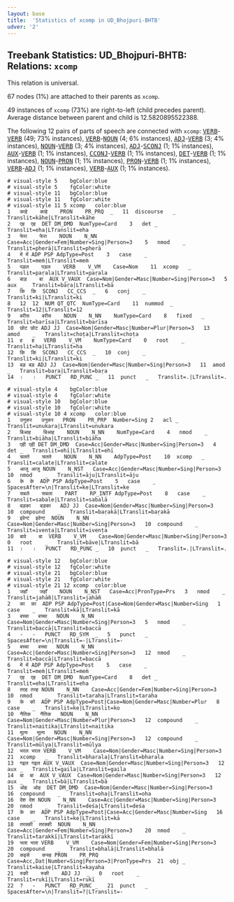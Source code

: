 ```yaml
---
layout: base
title:  'Statistics of xcomp in UD_Bhojpuri-BHTB'
udver: '2'
---
```


## Treebank Statistics: UD_Bhojpuri-BHTB: Relations: `xcomp`

This relation is universal.

67 nodes (1%) are attached to their parents as `xcomp`.

49 instances of `xcomp` (73%) are right-to-left (child precedes parent).
Average distance between parent and child is 12.5820895522388.

The following 12 pairs of parts of speech are connected with `xcomp`: <tt><a href="bho_bhtb-pos-VERB.html">VERB</a></tt>-<tt><a href="bho_bhtb-pos-VERB.html">VERB</a></tt> (49; 73% instances), <tt><a href="bho_bhtb-pos-VERB.html">VERB</a></tt>-<tt><a href="bho_bhtb-pos-NOUN.html">NOUN</a></tt> (4; 6% instances), <tt><a href="bho_bhtb-pos-ADJ.html">ADJ</a></tt>-<tt><a href="bho_bhtb-pos-VERB.html">VERB</a></tt> (3; 4% instances), <tt><a href="bho_bhtb-pos-NOUN.html">NOUN</a></tt>-<tt><a href="bho_bhtb-pos-VERB.html">VERB</a></tt> (3; 4% instances), <tt><a href="bho_bhtb-pos-ADJ.html">ADJ</a></tt>-<tt><a href="bho_bhtb-pos-SCONJ.html">SCONJ</a></tt> (1; 1% instances), <tt><a href="bho_bhtb-pos-AUX.html">AUX</a></tt>-<tt><a href="bho_bhtb-pos-VERB.html">VERB</a></tt> (1; 1% instances), <tt><a href="bho_bhtb-pos-CCONJ.html">CCONJ</a></tt>-<tt><a href="bho_bhtb-pos-VERB.html">VERB</a></tt> (1; 1% instances), <tt><a href="bho_bhtb-pos-DET.html">DET</a></tt>-<tt><a href="bho_bhtb-pos-VERB.html">VERB</a></tt> (1; 1% instances), <tt><a href="bho_bhtb-pos-NOUN.html">NOUN</a></tt>-<tt><a href="bho_bhtb-pos-PRON.html">PRON</a></tt> (1; 1% instances), <tt><a href="bho_bhtb-pos-PRON.html">PRON</a></tt>-<tt><a href="bho_bhtb-pos-VERB.html">VERB</a></tt> (1; 1% instances), <tt><a href="bho_bhtb-pos-VERB.html">VERB</a></tt>-<tt><a href="bho_bhtb-pos-ADJ.html">ADJ</a></tt> (1; 1% instances), <tt><a href="bho_bhtb-pos-VERB.html">VERB</a></tt>-<tt><a href="bho_bhtb-pos-AUX.html">AUX</a></tt> (1; 1% instances).


~~~ conllu
# visual-style 5	bgColor:blue
# visual-style 5	fgColor:white
# visual-style 11	bgColor:blue
# visual-style 11	fgColor:white
# visual-style 11 5 xcomp	color:blue
1	काहे	काहे	PRON	PR_PRQ	_	11	discourse	_	Translit=kāhe|LTranslit=kāhe
2	एह	एह	DET	DM_DMD	NumType=Card	3	det	_	Translit=eha|LTranslit=eha
3	फेरा	फेरा	NOUN	N_NN	Case=Acc|Gender=Fem|Number=Sing|Person=3	5	nmod	_	Translit=pherā|LTranslit=pherā
4	में	में	ADP	PSP	AdpType=Post	3	case	_	Translit=meṁ|LTranslit=meṁ
5	पड़ल	पड़ल	VERB	V_VM	Case=Nom	11	xcomp	_	Translit=paṛala|LTranslit=paṛala
6	बाड़	बा	AUX	V_VAUX	Case=Nom|Gender=Masc|Number=Sing|Person=3	5	aux	_	Translit=bāṛa|LTranslit=bā
7	कि	कि	SCONJ	CC_CCS	_	6	conj	_	Translit=ki|LTranslit=ki
8	12	12	NUM	QT_QTC	NumType=Card	11	nummod	_	Translit=12|LTranslit=12
9	बरीस	बरीस	NOUN	N_NN	NumType=Card	8	fixed	_	Translit=barīsa|LTranslit=barīsa
10	छोट	छोट	ADJ	JJ	Case=Nom|Gender=Masc|Number=Plur|Person=3	13	amod	_	Translit=choṭa|LTranslit=choṭa
11	ह	ह	VERB	V_VM	NumType=Card	0	root	_	Translit=ha|LTranslit=ha
12	कि	कि	SCONJ	CC_CCS	_	10	conj	_	Translit=ki|LTranslit=ki
13	बड़	बड़	ADJ	JJ	Case=Nom|Gender=Masc|Number=Sing|Person=3	11	amod	_	Translit=baṛa|LTranslit=baṛa
14	।	।	PUNCT	RD_PUNC	_	11	punct	_	Translit=.|LTranslit=.

~~~


~~~ conllu
# visual-style 4	bgColor:blue
# visual-style 4	fgColor:white
# visual-style 10	bgColor:blue
# visual-style 10	fgColor:white
# visual-style 10 4 xcomp	color:blue
1	उनुकर	उनुकर	PRON	PR_PRP	Number=Sing	2	acl	_	Translit=unukara|LTranslit=unukara
2	बिआह	बिआह	NOUN	N_NN	NumType=Card	4	nmod	_	Translit=biāha|LTranslit=biāha
3	एही	एही	DET	DM_DMD	Case=Acc|Gender=Masc|Number=Sing|Person=3	4	det	_	Translit=ehī|LTranslit=ehī
4	चलते	चलते	NOUN	N_NN	AdpType=Post	10	xcomp	_	Translit=calate|LTranslit=calate
5	आजु	आजु	NOUN	N_NST	Case=Acc|Gender=Masc|Number=Sing|Person=3	10	nmod	_	Translit=āju|LTranslit=āju
6	के	के	ADP	PSP	AdpType=Post	5	case	_	SpacesAfter=\n|Translit=ke|LTranslit=ke
7	सबले	सबला	PART	RP_INTF	AdpType=Post	8	case	_	Translit=sabale|LTranslit=sabalā
8	बड़का	बड़का	ADJ	JJ	Case=Nom|Gender=Masc|Number=Sing|Person=3	10	compound	_	Translit=baṛakā|LTranslit=baṛakā
9	इवेन्ट	इवेन्ट	NOUN	N_NN	Case=Nom|Gender=Masc|Number=Sing|Person=3	10	compound	_	Translit=ivenṭa|LTranslit=ivenṭa
10	बावे	बा	VERB	V_VM	Case=Nom|Gender=Masc|Number=Sing|Person=3	0	root	_	Translit=bāve|LTranslit=bā
11	।	।	PUNCT	RD_PUNC	_	10	punct	_	Translit=.|LTranslit=.

~~~


~~~ conllu
# visual-style 12	bgColor:blue
# visual-style 12	fgColor:white
# visual-style 21	bgColor:blue
# visual-style 21	fgColor:white
# visual-style 21 12 xcomp	color:blue
1	जहाँ	जहाँ	NOUN	N_NST	Case=Acc|PronType=Prs	3	nmod	_	Translit=jahām̃|LTranslit=jahām̃
2	का	का	ADP	PSP	AdpType=Post|Case=Nom|Gender=Masc|Number=Sing	1	case	_	Translit=kā|LTranslit=kā
3	बच्चा	बच्चा	NOUN	N_NN	Case=Nom|Gender=Masc|Number=Sing|Person=3	5	nmod	_	Translit=baccā|LTranslit=baccā
4	-	-	PUNCT	RD_SYM	_	5	punct	_	SpacesAfter=\n|Translit=-|LTranslit=-
5	बच्चा	बच्चा	NOUN	N_NN	Case=Acc|Gender=Masc|Number=Sing|Person=3	12	nmod	_	Translit=baccā|LTranslit=baccā
6	में	में	ADP	PSP	AdpType=Post	5	case	_	Translit=meṁ|LTranslit=meṁ
7	एह	एह	DET	DM_DMD	NumType=Card	8	det	_	Translit=eha|LTranslit=eha
8	तरह	तरह	NOUN	N_NN	Case=Acc|Gender=Fem|Number=Sing|Person=3	10	nmod	_	Translit=taraha|LTranslit=taraha
9	के	को	ADP	PSP	AdpType=Post|Case=Nom|Gender=Masc|Number=Plur	8	case	_	Translit=ke|LTranslit=ko
10	नैतिक	नैतिक	NOUN	N_NN	Case=Nom|Gender=Masc|Number=Plur|Person=3	12	compound	_	Translit=naitika|LTranslit=naitika
11	मूल्य	मूल्य	NOUN	N_NN	Case=Nom|Gender=Masc|Number=Sing|Person=3	12	compound	_	Translit=mūlya|LTranslit=mūlya
12	भरल	भरल	VERB	V_VM	Case=Nom|Gender=Masc|Number=Sing|Person=3	21	xcomp	_	Translit=bharala|LTranslit=bharala
13	गइल	गइल	AUX	V_VAUX	Case=Nom|Gender=Masc|Number=Sing|Person=3	12	aux	_	Translit=gaila|LTranslit=gaila
14	बा	बा	AUX	V_VAUX	Case=Nom|Gender=Masc|Number=Sing|Person=3	12	aux	_	Translit=bā|LTranslit=bā
15	ओह	ओह	DET	DM_DMD	Case=Nom|Gender=Masc|Number=Sing|Person=3	16	compound	_	Translit=oha|LTranslit=oha
16	देश	देश	NOUN	N_NN	Case=Acc|Gender=Masc|Number=Sing|Person=3	20	nmod	_	Translit=deśa|LTranslit=deśa
17	के	का	ADP	PSP	AdpType=Post|Case=Acc|Gender=Masc|Number=Sing	16	case	_	Translit=ke|LTranslit=kā
18	तरक्की	तरक्की	NOUN	N_NN	Case=Acc|Gender=Fem|Number=Sing|Person=3	20	nmod	_	Translit=tarakkī|LTranslit=tarakkī
19	भला	भला	VERB	V_VM	Case=Nom|Gender=Fem|Number=Sing|Person=3	20	compound	_	Translit=bhalā|LTranslit=bhalā
20	कइसे	कयह	PRON	PR_PRQ	Case=Acc,Dat|Number=Sing|Person=3|PronType=Prs	21	obj	_	Translit=kaise|LTranslit=kayaha
21	रुकी	रुकी	ADJ	JJ	_	0	root	_	Translit=rukī|LTranslit=rukī
22	?	-	PUNCT	RD_PUNC	_	21	punct	_	SpacesAfter=\n|Translit=?|LTranslit=-

~~~


